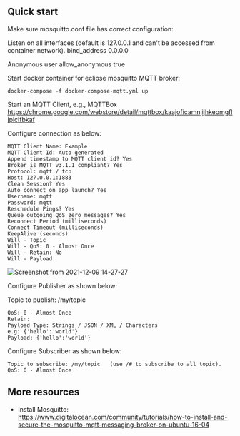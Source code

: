 ## Quick start

Make sure mosquitto.conf file has correct configuration:

Listen on all interfaces (default is 127.0.0.1 and can't be accessed from container network).
    bind_address 0.0.0.0

Anonymous user
    allow_anonymous true


Start docker container for eclipse mosquitto MQTT broker:

    docker-compose -f docker-compose-mqtt.yml up

Start an MQTT Client, e.g., MQTTBox https://chrome.google.com/webstore/detail/mqttbox/kaajoficamnjijhkeomgfljpicifbkaf

Configure connection as below:

```
MQTT Client Name: Example
MQTT Client Id: Auto generated
Append timestamp to MQTT client id? Yes
Broker is MQTT v3.1.1 compliant? Yes
Protocol: mqtt / tcp
Host: 127.0.0.1:1883
Clean Session? Yes
Auto connect on app launch? Yes
Username: mqtt
Password: mqtt
Reschedule Pings? Yes
Queue outgoing QoS zero messages? Yes
Reconnect Period (milliseconds) 
Connect Timeout (milliseconds) 
KeepAlive (seconds) 
Will - Topic 
Will - QoS: 0 - Almost Once
Will - Retain: No
Will - Payload: 
```
![Screenshot from 2021-12-09 14-27-27]()

Configure Publisher as shown below:

Topic to publish: /my/topic
```
QoS: 0 - Almost Once
Retain: 
Payload Type: Strings / JSON / XML / Characters
e.g: {'hello':'world'}
Payload: {'hello':'world'}
```

Configure Subscriber as shown below:

```
Topic to subscribe: /my/topic   (use /# to subscribe to all topic). 
QoS: 0 - Almost Once
```


## More resources

- Install Mosquitto: https://www.digitalocean.com/community/tutorials/how-to-install-and-secure-the-mosquitto-mqtt-messaging-broker-on-ubuntu-16-04


